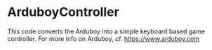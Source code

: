 # ArduboyController
This code converts the Arduboy into a simple keyboard based game controller. For more info on Arduboy, cf. https://www.arduboy.com
